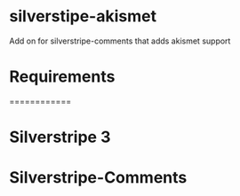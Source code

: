 silverstipe-akismet
===================

Add on for silverstripe-comments that adds akismet support

Requirements
============
============

# Silverstripe 3
# Silverstripe-Comments

